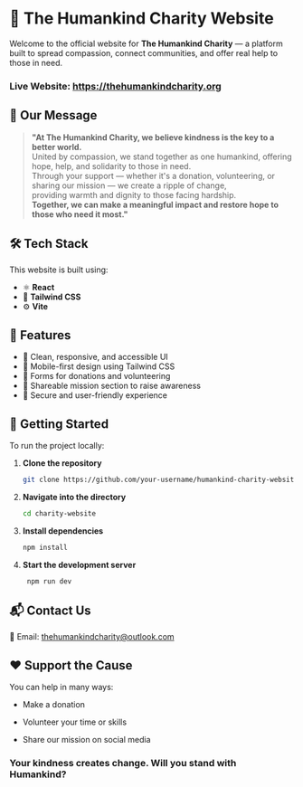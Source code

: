 # 🌟 The Humankind Charity Website

Welcome to the official website for **The Humankind Charity** — a platform built to spread compassion, connect communities, and offer real help to those in need.

### Live Website: https://thehumankindcharity.org

## 💬 Our Message

> **"At The Humankind Charity, we believe kindness is the key to a better world.**  
> United by compassion, we stand together as one humankind, offering hope, help, and solidarity to those in need.  
> Through your support — whether it's a donation, volunteering, or sharing our mission — we create a ripple of change,  
> providing warmth and dignity to those facing hardship.  
> **Together, we can make a meaningful impact and restore hope to those who need it most."**

## 🛠️ Tech Stack

This website is built using:

-   ⚛️ **React**
-   🎨 **Tailwind CSS**
-   ⚙️ **Vite**

## 📂 Features

-   💖 Clean, responsive, and accessible UI
-   📲 Mobile-first design using Tailwind CSS
-   📝 Forms for donations and volunteering
-   📢 Shareable mission section to raise awareness
-   🔐 Secure and user-friendly experience

## 🚀 Getting Started

To run the project locally:

1. **Clone the repository**

    ```bash
    git clone https://github.com/your-username/humankind-charity-website.git
    ```

2. **Navigate into the directory**

    ```bash
    cd charity-website
    ```

3. **Install dependencies**

    ```bash
    npm install
    ```

4. **Start the development server**
    ```bash
     npm run dev
    ```

## 📬 Contact Us

📧 Email: thehumankindcharity@outlook.com

## ❤️ Support the Cause

You can help in many ways:

-   Make a donation

-   Volunteer your time or skills

-   Share our mission on social media

### Your kindness creates change. Will you stand with Humankind?
